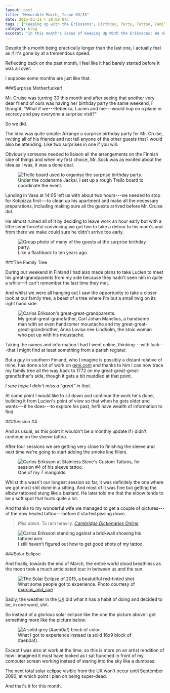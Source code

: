 ```yaml
---
layout: post
title: "Memorable March, Issue 03/15"
date: 2015-03-31 T 20:00 UTC
tags : ["Keeping Up with the Erikssons", Birthday, Party, Tattoo, Family, "Solar Eclipse", Finland]
category: blog
excerpt: "In this month's issue of Keeping Up With the Erikssons: We decide to surprise some of our friends and family by taking an impromptu flight to Finland, explore the family tree, experience a disappointing solar eclipse and I, of course, continue my tattoo."
---
```

Despite this month being practically longer than the last one, I actually feel as if it's gone by at a tremendous speed.

Reflecting back on the past month, I feel like it had barely started before it was all over.

I suppose some months are just like that.

###Surprise Motherfucker!

Mr. Cruise was turning 30 this month and after seeing that another very dear friend of ours was having her birthday party the same weekend, I thought, "What if we---Rebecka, Lucien and me---would hop on a plane in secrecy and pay everyone a surprise visit?"

So we did.

The idea was quite simple: Arrange a surprise birthday party for Mr. Cruise, inviting all of his friends and not tell anyone of the other guests that I would also be attending. Like two surprises in one if you will.

Obviously someone needed to liaison all the arrangements on the Finnish side of things and when my first choice, Mr. Sock was as excited about the idea as I was, it was a done deal.

<figure>
	<img class="js-lazy-load" data-original="/assets/posts/2015/march/memorable-march-issue-03-15/organising-a-surprise-birthday-party-with-trello.jpg" alt="Trello board used to organise the surprise birthday party.">
	<figcaption>Under the codename Jackal, I set up a rough Trello board to coordinate the event.</figcaption>
</figure> 

Landing in <span lang="sv">Vasa</span> at 14:05 left us with about two hours---we needed to stop for Kotipizza first---to clean up his apartment and make all the necessary preparations, including making sure all the guests arrived before Mr. Cruise did.

He almost ruined all of it by deciding to leave work an hour early but with a little semi-forceful convincing we got him to take a detour to his mom's and from there we make could sure he didn't arrive too early.

<figure>
	<img class="js-lazy-load" data-original="/assets/posts/2015/march/memorable-march-issue-03-15/the-surprise-birthday-party.jpg" alt="Group photo of many of the guests at the surprise birthday party.">
	<figcaption>Like a flashback to ten years ago.</figcaption>
</figure>

###The Family Tree

During our weekend in Finland I had also made plans to take Lucien to meet his great-grandparents from my side because they hadn't seen him in quite a while---I can't remember the last time they met.

And whilst we were all hanging out I saw the opportunity to take a closer look at our family tree, a beast of a tree where I'm but a small twig on its right hand side.

<figure>
	<img class="js-lazy-load" data-original="/assets/posts/2015/march/memorable-march-issue-03-15/carlos-erikssons-great-great-grandparents.jpg" alt="Carlos Eriksson's great-great-grandparents.">
	<figcaption>My great-great-grandfather, Carl Johan Manelius, a handsome man with an even handsomer moustache and my great-great-great-grandmother, Anna Lovisa née Lindholm, the stoic woman who put up with his moustache.</figcaption>
</figure>

Taking the names and information I had I went online, thinking---with luck---that I might find at least something from a parish register.

But a guy in southern Finland, who I imagine is possibly a distant relative of mine, has done a lot of work on [geni.com][geni] and thanks to him I can now trace my family tree all the way back to 1772 on my great-great-great-grandfather's side, though it gets a bit muddled at that point.

*I sure hope I didn't miss a "great" in that.*

At some point I would like to sit down and continue the work he's done, building it from Lucien's point of view so that when he gets older and wants---if he does---to explore his past, he'll have wealth of information to find.

###Session \#4

And as usual, as this point it wouldn't be a monthly update if I didn't continue on the sleeve tattoo.

After four sessions we are getting very close to finishing the sleeve and next time we're going to start adding the smoke line fillers.

<figure>
	<img class="js-lazy-load" data-original="/assets/posts/2015/march/memorable-march-issue-03-15/carlos-eriksson-sleeve-tattoo-session-4-at-stainless-steves-custom-tattoos.jpg" alt="Carlos Eriksson at Stainless Steve's Custom Tattoos, for session #4 of his sleeve tattoo.">
	<figcaption>One of my 7 marigolds.</figcaption>
</figure>

Whilst this wasn't our longest session so far, it was definitely the one where we got most shit done in a sitting. And most of it was fine but getting the elbow tattooed stung like a bastard. He later told me that the elbow tends to be a soft spot that hurts quite a lot.

And thanks to my wonderful wife we managed to get a couple of pictures---of the now healed tattoo---before it started pissing down.

> *Piss down*. To rain heavily. <cite><a href="http://dictionary.cambridge.org/dictionary/british/piss-down">Cambridge Dictionaries Online</a></cite>

<figure>
	<img class="js-lazy-load" data-original="/assets/posts/2015/march/memorable-march-issue-03-15/carlos-eriksson-sleeve-tattoo-healed-photoshoot.jpg" alt="Carlos Eriksson standing against a brickwall showing his tattoed arm.">
	<figcaption>I still haven’t figured out how to get good shots of my tattoo.</figcaption>
</figure>

###Solar Eclipse

And finally, towards the end of March, the entire world stood breathless as the moon took a much anticipated tour in between us and the sun.

<figure>
	<img class="js-lazy-load" data-original="/assets/posts/2015/march/memorable-march-issue-03-15/solar-eclipse-2015-by-marcus_and_sue.jpg" alt="The Solar Eclipse of 2015, a beatutiful red-tinted shot ">
	<figcaption>What some people got to experience. Photo courtesy of <a href="https://www.flickr.com/photos/marcusandsue/">marcus_and_sue</a></figcaption>
</figure>

Sadly, the weather in the <abbr title="United Kingdom" class="small-caps">UK</abbr> did what it has a habit of doing and decided to be, in one word, shit.

So instead of a glorious solar eclipse like the one the picture above I got something more like the picture below.

<figure>
	<img class="js-lazy-load" data-original="/assets/posts/2015/march/memorable-march-issue-03-15/solar-eclipse-2015-by-carlos-eriksson.jpg" alt="A solid grey (#aeb0af) block of color.">
	<figcaption>What I got to experience instead (a solid 16x9 block of #aeb0af).</figcaption>
</figure>

Except I was also at work at the time, so this is more on an artist rendition of how I imagined it must have looked as I sat hunched in front of my computer screen working instead of staring into the sky like a dumbass.

The next total solar eclipse visible from the <abbr class="small-caps">UK</abbr> won't occur until September 2090, at which point I plan on being super-dead.

And that's it for this month.

[geni]: http://www.geni.com